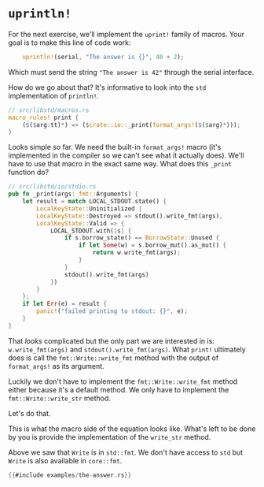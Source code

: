 # `uprintln!`

For the next exercise, we'll implement the `uprint!` family of macros. Your goal is to make this
line of code work:

``` rust
    uprintln!(serial, "The answer is {}", 40 + 2);
```

Which must send the string `"The answer is 42"` through the serial interface.

How do we go about that? It's informative to look into the `std` implementation of `println!`.

``` rust
// src/libstd/macros.rs
macro_rules! print {
    ($($arg:tt)*) => ($crate::io::_print(format_args!($($arg)*)));
}
```

Looks simple so far. We need the built-in `format_args!` macro (it's implemented in the compiler so we
can't see what it actually does). We'll have to use that macro in the exact same way. What does this
`_print` function do?

``` rust
// src/libstd/io/stdio.rs
pub fn _print(args: fmt::Arguments) {
    let result = match LOCAL_STDOUT.state() {
        LocalKeyState::Uninitialized |
        LocalKeyState::Destroyed => stdout().write_fmt(args),
        LocalKeyState::Valid => {
            LOCAL_STDOUT.with(|s| {
                if s.borrow_state() == BorrowState::Unused {
                    if let Some(w) = s.borrow_mut().as_mut() {
                        return w.write_fmt(args);
                    }
                }
                stdout().write_fmt(args)
            })
        }
    };
    if let Err(e) = result {
        panic!("failed printing to stdout: {}", e);
    }
}
```

That *looks* complicated but the only part we are interested in is: `w.write_fmt(args)` and
`stdout().write_fmt(args)`. What `print!` ultimately does is call the `fmt::Write::write_fmt` method
with the output of `format_args!` as its argument.

Luckily we don't have to implement the `fmt::Write::write_fmt` method either because it's a default
method. We only have to implement the `fmt::Write::write_str` method.

Let's do that.

This is what the macro side of the equation looks like. What's left to be done by you is provide the
implementation of the `write_str` method.

Above we saw that `Write` is in `std::fmt`. We don't have access to `std` but `Write` is also
available in `core::fmt`.

``` rust
{{#include examples/the-answer.rs}}
```
